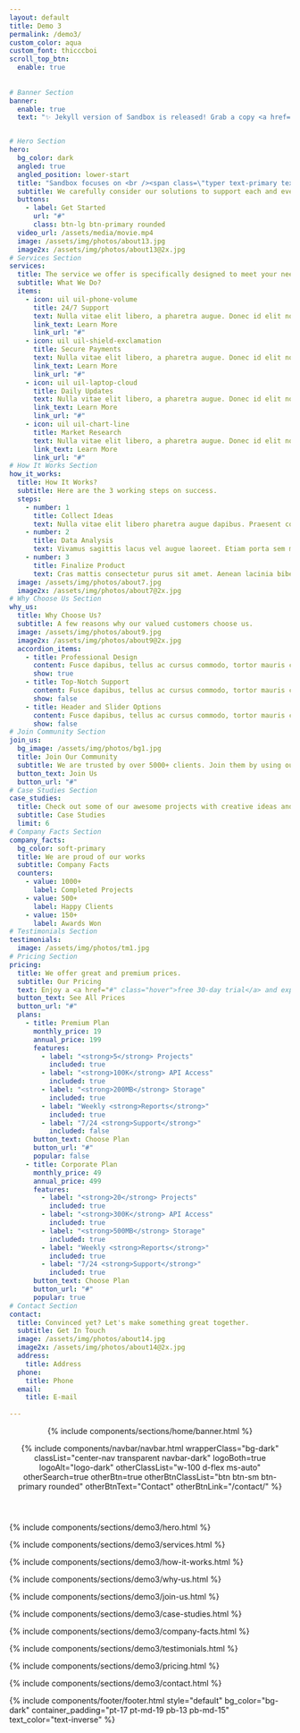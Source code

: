```yaml
---
layout: default
title: Demo 3
permalink: /demo3/
custom_color: aqua
custom_font: thicccboi
scroll_top_btn:
  enable: true
  
  
# Banner Section
banner:
  enable: true
  text: "✨ Jekyll version of Sandbox is released! Grab a copy <a href=\"#\" class=\"link-white hover d-inline-flex align-items-center\" target=\"_blank\">here <i class=\"uil uil-arrow-up-right\"></i></a>"


# Hero Section
hero:
  bg_color: dark
  angled: true
  angled_position: lower-start
  title: "Sandbox focuses on <br /><span class=\"typer text-primary text-nowrap\" data-delay=\"100\" data-words=\"customer satisfaction,business needs,creative ideas\"></span><span class=\"cursor text-primary\" data-owner=\"typer\"></span>"
  subtitle: We carefully consider our solutions to support each and every stage of your growth.
  buttons:
    - label: Get Started
      url: "#"
      class: btn-lg btn-primary rounded
  video_url: /assets/media/movie.mp4
  image: /assets/img/photos/about13.jpg
  image2x: /assets/img/photos/about13@2x.jpg
# Services Section
services:
  title: The service we offer is specifically designed to meet your needs.
  subtitle: What We Do?
  items:
    - icon: uil uil-phone-volume
      title: 24/7 Support
      text: Nulla vitae elit libero, a pharetra augue. Donec id elit non mi porta gravida at eget metus. Cras justo.
      link_text: Learn More
      link_url: "#"
    - icon: uil uil-shield-exclamation
      title: Secure Payments
      text: Nulla vitae elit libero, a pharetra augue. Donec id elit non mi porta gravida at eget metus. Cras justo.
      link_text: Learn More
      link_url: "#"
    - icon: uil uil-laptop-cloud
      title: Daily Updates
      text: Nulla vitae elit libero, a pharetra augue. Donec id elit non mi porta gravida at eget metus. Cras justo.
      link_text: Learn More
      link_url: "#"
    - icon: uil uil-chart-line
      title: Market Research
      text: Nulla vitae elit libero, a pharetra augue. Donec id elit non mi porta gravida at eget metus. Cras justo.
      link_text: Learn More
      link_url: "#"
# How It Works Section
how_it_works:
  title: How It Works?
  subtitle: Here are the 3 working steps on success.
  steps:
    - number: 1
      title: Collect Ideas
      text: Nulla vitae elit libero pharetra augue dapibus. Praesent commodo cursus.
    - number: 2
      title: Data Analysis
      text: Vivamus sagittis lacus vel augue laoreet. Etiam porta sem malesuada magna.
    - number: 3
      title: Finalize Product
      text: Cras mattis consectetur purus sit amet. Aenean lacinia bibendum nulla sed.
  image: /assets/img/photos/about7.jpg
  image2x: /assets/img/photos/about7@2x.jpg
# Why Choose Us Section
why_us:
  title: Why Choose Us?
  subtitle: A few reasons why our valued customers choose us.
  image: /assets/img/photos/about9.jpg
  image2x: /assets/img/photos/about9@2x.jpg
  accordion_items:
    - title: Professional Design
      content: Fusce dapibus, tellus ac cursus commodo, tortor mauris condimentum nibh, ut fermentum massa justo sit amet risus. Cras mattis consectetur purus sit amet fermentum. Praesent commodo cursus magna, vel.
      show: true
    - title: Top-Notch Support
      content: Fusce dapibus, tellus ac cursus commodo, tortor mauris condimentum nibh, ut fermentum massa justo sit amet risus. Cras mattis consectetur purus sit amet fermentum. Praesent commodo cursus magna, vel.
      show: false
    - title: Header and Slider Options
      content: Fusce dapibus, tellus ac cursus commodo, tortor mauris condimentum nibh, ut fermentum massa justo sit amet risus. Cras mattis consectetur purus sit amet fermentum. Praesent commodo cursus magna, vel.
      show: false
# Join Community Section
join_us:
  bg_image: /assets/img/photos/bg1.jpg
  title: Join Our Community
  subtitle: We are trusted by over 5000+ clients. Join them by using our services and grow your business.
  button_text: Join Us
  button_url: "#"
# Case Studies Section
case_studies:
  title: Check out some of our awesome projects with creative ideas and great design.
  subtitle: Case Studies
  limit: 6
# Company Facts Section
company_facts:
  bg_color: soft-primary
  title: We are proud of our works
  subtitle: Company Facts
  counters:
    - value: 1000+
      label: Completed Projects
    - value: 500+
      label: Happy Clients
    - value: 150+
      label: Awards Won
# Testimonials Section
testimonials:
  image: /assets/img/photos/tm1.jpg
# Pricing Section
pricing:
  title: We offer great and premium prices.
  subtitle: Our Pricing
  text: Enjoy a <a href="#" class="hover">free 30-day trial</a> and experience the full service. No credit card required!
  button_text: See All Prices
  button_url: "#"
  plans:
    - title: Premium Plan
      monthly_price: 19
      annual_price: 199
      features:
        - label: "<strong>5</strong> Projects"
          included: true
        - label: "<strong>100K</strong> API Access"
          included: true
        - label: "<strong>200MB</strong> Storage"
          included: true
        - label: "Weekly <strong>Reports</strong>"
          included: true
        - label: "7/24 <strong>Support</strong>"
          included: false
      button_text: Choose Plan
      button_url: "#"
      popular: false
    - title: Corporate Plan
      monthly_price: 49
      annual_price: 499
      features:
        - label: "<strong>20</strong> Projects"
          included: true
        - label: "<strong>300K</strong> API Access"
          included: true
        - label: "<strong>500MB</strong> Storage"
          included: true
        - label: "Weekly <strong>Reports</strong>"
          included: true
        - label: "7/24 <strong>Support</strong>"
          included: true
      button_text: Choose Plan
      button_url: "#"
      popular: true
# Contact Section
contact:
  title: Convinced yet? Let's make something great together.
  subtitle: Get In Touch
  image: /assets/img/photos/about14.jpg
  image2x: /assets/img/photos/about14@2x.jpg
  address: 
    title: Address
  phone:
    title: Phone
  email:
    title: E-mail
    
---
```

<div class="content-wrapper">
<!-- HEADER -->
<header class="wrapper bg-dark">
{% include components/sections/home/banner.html %}

{% include components/navbar/navbar.html 
    wrapperClass="bg-dark"
    classList="center-nav transparent navbar-dark"
    logoBoth=true
    logoAlt="logo-dark"
    otherClassList="w-100 d-flex ms-auto"
    otherSearch=true
    otherBtn=true
    otherBtnClassList="btn btn-sm btn-primary rounded"
    otherBtnText="Contact"
    otherBtnLink="/contact/"
%}
</header>
<!-- /header -->

<!-- HERO SECTION -->
{% include components/sections/demo3/hero.html %}

<!-- SERVICES SECTION -->
{% include components/sections/demo3/services.html %}

<!-- HOW IT WORKS SECTION -->
{% include components/sections/demo3/how-it-works.html %}

<!-- WHY CHOOSE US SECTION -->
{% include components/sections/demo3/why-us.html %}

<!-- JOIN COMMUNITY SECTION -->
{% include components/sections/demo3/join-us.html %}

<!-- CASE STUDIES SECTION -->
{% include components/sections/demo3/case-studies.html %}

<!-- COMPANY FACTS SECTION -->
{% include components/sections/demo3/company-facts.html %}

<!-- TESTIMONIALS SECTION -->
{% include components/sections/demo3/testimonials.html %}

<!-- PRICING SECTION -->
{% include components/sections/demo3/pricing.html %}

<!-- CONTACT SECTION -->
{% include components/sections/demo3/contact.html %}

{% include components/footer/footer.html 
  style="default" 
  bg_color="bg-dark"
  container_padding="pt-17 pt-md-19 pb-13 pb-md-15"
  text_color="text-inverse"
%}
</div>